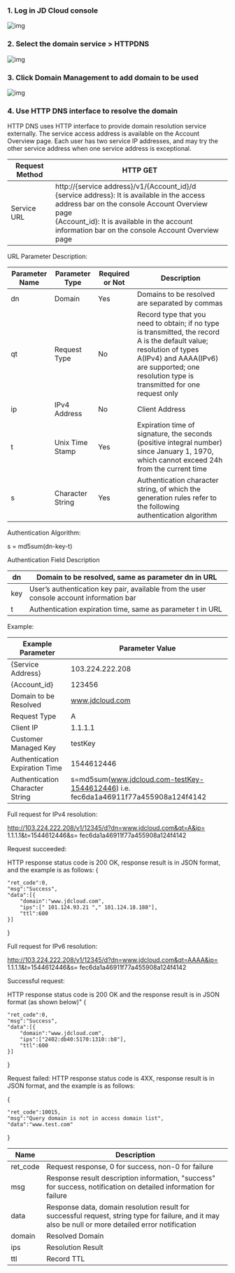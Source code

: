 ### 1. Log in JD Cloud console
![img](https://github.com/jdcloudcom/cn/blob/edit/image/HTTPDNS/%E7%99%BB%E5%BD%95%E6%8E%A7%E5%88%B6%E5%8F%B0.png)

### 2. Select the domain service > HTTPDNS
![img](https://github.com/jdcloudcom/cn/blob/edit/image/HTTPDNS/HTTP%20DNS%E9%A1%B5%E9%9D%A2.png)
### 3. Click **Domain Management** to add domain to be used

![img](https://github.com/jdcloudcom/cn/blob/edit/image/HTTPDNS/%E6%B7%BB%E5%8A%A0%E5%9F%9F%E5%90%8D.png)                   

### 4. Use HTTP DNS interface to resolve the domain

HTTP DNS uses HTTP interface to provide domain resolution service externally. The service access address is available on the Account Overview page. Each user has two service IP addresses, and may try the other service address when one service address is exceptional.

| Request Method | HTTP GET |
| -------- | ---------------------------------------------------------------------------------------------------------- |
| Service URL  | http://{service address}/v1/{Account_id}/d <br> {service address}: It is available in the access address bar on the console Account Overview page <br> {Account_id}: It is available in the account information bar on the console Account Overview page |

URL Parameter Description:

| Parameter Name | Parameter Type   | Required or Not | Description                                                                 |
| -------- | ---------- | -------- | ------------------------------------------------------------------------ |
| dn       | Domain       | Yes       | Domains to be resolved are separated by commas                                       |
| qt       | Request Type   | No       | Record type that you need to obtain; if no type is transmitted, the record A is the default value; resolution of types A(IPv4) and AAAA(IPv6) are supported; one resolution type is transmitted for one request only   |
| ip       | IPv4 Address   | No       | Client Address                                                   |
| t        | Unix Time Stamp | Yes       | Expiration time of signature, the seconds (positive integral number) since January 1, 1970, which cannot exceed 24h from the current time |
| s        | Character String     | Yes       | Authentication character string, of which the generation rules refer to the following authentication algorithm                         |


Authentication Algorithm:

s = md5sum(dn-key-t)

Authentication Field Description

| dn   | Domain to be resolved, same as parameter dn in URL    |
| --- | ---------------------------------------- |
| key  | User’s authentication key pair, available from the user console account information bar |
| t    | Authentication expiration time, same as parameter t in URL         |
 

Example:

| Example Parameter     | Parameter Value                                                       |
| ------------ | ------------------------------------------------------------ |
| {Service Address}   | 103.224.222.208                                              |
| {Account_id} | 123456                                                                         |
| Domain to be Resolved   | www.jdcloud.com                                                        |
| Request Type      | A                                                                                |
| Client IP     | 1.1.1.1                                                      |
| Customer Managed Key     | testKey                                                      |
| Authentication Expiration Time | 1544612446                                                   |
| Authentication Character String   | s=md5sum(www.jdcloud.com-testKey-1544612446)  i.e. fec6da1a46911f77a455908a124f4142 |

Full request for IPv4 resolution:

http://103.224.222.208/v1/12345/d?dn=www.jdcloud.com&qt=A&ip= 1.1.1.1&t=1544612446&s= fec6da1a46911f77a455908a124f4142
 
Request succeeded:

HTTP response status code is 200 OK, response result is in JSON format, and the example is as follows:
{

    "ret_code":0,
    "msg":"Success",
    "data":[{
        "domain":"www.jdcloud.com",
        "ips":[" 101.124.93.21 "," 101.124.18.188"],
        "ttl":600
    }]
}

Full request for IPv6 resolution:

http://103.224.222.208/v1/12345/d?dn=www.jdcloud.com&qt=AAAA&ip= 1.1.1.1&t=1544612446&s= fec6da1a46911f77a455908a124f4142
 
Successful request:

HTTP response status code is 200 OK and the response result is in JSON format (as shown below)"
{

    "ret_code":0,
    "msg":"Success",
    "data":[{
        "domain":"www.jdcloud.com",
        "ips":["2402:db40:5170:1310::b8"],
        "ttl":600
    }]
}

Request failed: HTTP response status code is 4XX, response result is in JSON format, and the example is as follows:

{
    
    "ret_code":10015,
    "msg":"Query domain is not in access domain list",
    "data":"www.test.com"
}

| Name     | Description                                                         |
| -------- | ------------------------------------------------------------------------------------ |
| ret_code | Request response, 0 for success, non-0 for failure                                   |
| msg      | Response result description information, "success" for success, notification on detailed information for failure           |
| data     | Response data, domain resolution result for successful request, string type for failure, and it may also be null or more detailed error notification |
| domain   | Resolved Domain                                                     |
| ips      | Resolution Result                                                     |
| ttl      | Record TTL                                                      |

